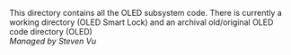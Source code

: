 This directory contains all the OLED subsystem code. There is currently a working directory (OLED Smart Lock) and an archival old/original OLED code directory (OLED)  
*Managed by Steven Vu*
